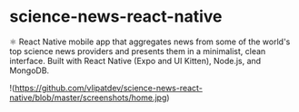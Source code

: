 # science-news-react-native
⚛️ React Native mobile app that aggregates news from some of the world's top science news providers and presents them in a minimalist, clean interface. Built with React Native (Expo and UI Kitten), Node.js, and MongoDB. 

!(https://github.com/vlipatdev/science-news-react-native/blob/master/screenshots/home.jpg)
